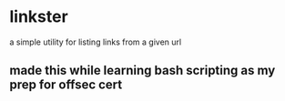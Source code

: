 # linkster
a simple utility for listing links from a given url

## made this while learning bash scripting as my prep for offsec cert
